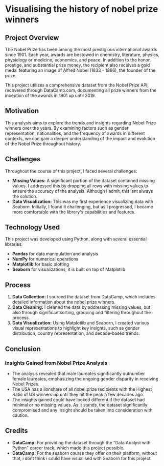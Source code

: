 # Visualising the history of nobel prize winners

## Project Overview
The Nobel Prize has been among the most prestigious international awards since 1901. Each year, awards are bestowed in chemistry, literature, physics, physiology or medicine, economics, and peace. In addition to the honor, prestige, and substantial prize money, the recipient also receives a gold medal featuring an image of Alfred Nobel (1833 - 1896), the founder of the prize. 

This project utilizes a comprehensive dataset from the Nobel Prize API, recovered through DataCamp.com, documenting all prize winners from the inception of the awards in 1901 up until 2019. 

## Motivation
This analysis aims to explore the trends and insights regarding Nobel Prize winners over the years. By examining factors such as gender representation, nationalities, and the frequency of awards in different contexts, we can gain a deeper understanding of the impact and evolution of the Nobel Prize throughout history.

## Challenges
Throughout the course of this project, I faced several challenges:

- **Missing Values:** A significant portion of the dataset contained missing values. I addressed this by dropping all rows with missing values to ensure the accuracy of the analysis. Although i admit, this isnt always the solution.
- **Data Visualization:** This was my first experience visualizing data with Seaborn. Initially, I found it challenging, but as I progressed, I became more comfortable with the library's capabilities and features.

## Technology Used
This project was developed using Python, along with several essential libraries:
- **Pandas** for data manipulation and analysis
- **NumPy** for numerical operations
- **Matplotlib** for basic plotting
- **Seaborn** for visualizations, it is built on top of Matplotlib

## Process
1. **Data Collection:** I sourced the dataset from DataCamp, which includes detailed information about the nobel prize winners.
2. **Data Cleaning:** I cleaned the data by addressing missing values, but i also through significantsorting, grouping and filtering throughout the process. 
4. **Data Visualization:** Using Matplotlib and Seaborn, I created various visual representations to highlight key insights, such as gender distribution, country representation, and decade-based trends.

## Conclusion
### Insights Gained from Nobel Prize Analysis
-  The analysis revealed that male laureates significantly outnumber female laureates, emphasizing the ongoing gender disparity in receiving Nobel Prizes.
-  The USA has a lionshare of all nobel prize recipients with the Highest Ratio of US winners up until they hit the peak a few decades ago.
- The insights gained could have looked different if the dataset had minimal or no missing values. As it stands, the dataset significantly compromised and any insight should be taken into consideration with caution.


## Credits
- **DataCamp:** For providing the dataset through the "Data Analyst with Python" career track, which made this project possible.
- **DataCamp:** For the seaborn course they offer on their platform, without that, i dont think i could have visualised with Seaborn for this project
